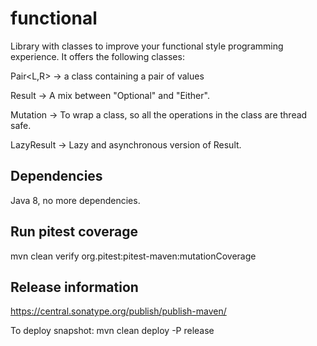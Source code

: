 # functional

Library with classes to improve your functional style programming experience. It offers the following classes:

Pair<L,R> -> a class containing a pair of values

Result<T> -> A mix between "Optional" and "Either".

Mutation<T> -> To wrap a class, so all the operations in the class are thread safe.

LazyResult<T> -> Lazy and asynchronous version of Result.

## Dependencies

Java 8, no more dependencies.

## Run pitest coverage

mvn clean verify org.pitest:pitest-maven:mutationCoverage

## Release information

https://central.sonatype.org/publish/publish-maven/

To deploy snapshot: mvn clean deploy -P release
